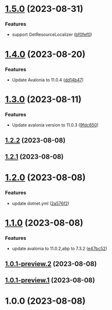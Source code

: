 # [1.5.0](https://github.com/zyknow/Abp.Localization.Avalonia/compare/v1.4.0...v1.5.0) (2023-08-31)


### Features

* support GetResourceLocalizer ([bf0fef0](https://github.com/zyknow/Abp.Localization.Avalonia/commit/bf0fef0f53cd3422eff4ebe1b425392ad8900382))

# [1.4.0](https://github.com/zyknow/Abp.Localization.Avalonia/compare/v1.3.0...v1.4.0) (2023-08-20)


### Features

* Update Avalonia to 11.0.4 ([dd14b47](https://github.com/zyknow/Abp.Localization.Avalonia/commit/dd14b47fab1abc8bf0ce088c2b4b0b932ad1d8e8))

# [1.3.0](https://github.com/zyknow/Abp.Localization.Avalonia/compare/v1.2.2...v1.3.0) (2023-08-11)


### Features

* Update avalonia version to 11.0.3 ([9fdc650](https://github.com/zyknow/Abp.Localization.Avalonia/commit/9fdc6509be8e3c68937423a833227fa9b22cd878))

## [1.2.2](https://github.com/zyknow/Abp.Localization.Avalonia/compare/v1.2.1...v1.2.2) (2023-08-08)

## [1.2.1](https://github.com/zyknow/Abp.Localization.Avalonia/compare/v1.2.0...v1.2.1) (2023-08-08)

# [1.2.0](https://github.com/zyknow/Abp.Localization.Avalonia/compare/v1.1.0...v1.2.0) (2023-08-08)


### Features

* update dotnet.yml ([2a576f2](https://github.com/zyknow/Abp.Localization.Avalonia/commit/2a576f26e5a9a8055ebd36d917d521b9cdc086ff))

# [1.1.0](https://github.com/zyknow/Abp.Localization.Avalonia/compare/v1.0.0...v1.1.0) (2023-08-08)


### Features

* update avalonia to 11.0.2,abp to 7.3.2 ([e47bc52](https://github.com/zyknow/Abp.Localization.Avalonia/commit/e47bc527ffa79f12360a25e9ced7dbeba42a410e))

## [1.0.1-preview.2](https://github.com/zyknow/Abp.Localization.Avalonia/compare/v1.0.1-preview.1...v1.0.1-preview.2) (2023-08-08)

## [1.0.1-preview.1](https://github.com/zyknow/Abp.Localization.Avalonia/compare/v1.0.0...v1.0.1-preview.1) (2023-08-08)

# 1.0.0 (2023-08-08)
